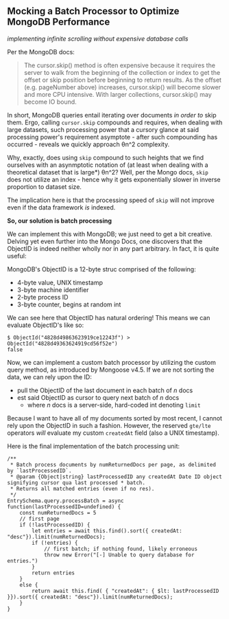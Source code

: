 ## Mocking a Batch Processor to Optimize MongoDB Performance
*implementing infinite scrolling without expensive database calls*

Per the MongoDB docs:

> The cursor.skip() method is often expensive because it requires the server to walk from the beginning of the collection or  index to get the offset or skip position before beginning to return results. As the offset (e.g. pageNumber above) increases, cursor.skip() will become slower and more CPU intensive. With larger collections, cursor.skip() may become IO bound.

In short, MongoDB queries entail iterating over documents *in order to* skip them. Ergo, calling `cursor.skip` compounds and requires, when dealing with large datasets, such processing power that a cursory glance at said processing power's requirement asymptote - after such compounding has occurred - reveals we quickly approach θn^2 complexity. 

Why, exactly, does using `skip` compound to such heights that we find ourselves with an asynmptotic notation of (at least when dealing with a theoretical dataset that is large*) θn^2? Well, per the Mongo docs, `skip` does not utilize an index - hence why it gets exponentially slower in inverse proportion to dataset size.

The implication here is that the processing speed of `skip` will not improve even if the data framework *is* indexed.

**So, our solution is batch processing**

We can implement this with MongoDB; we just need to get a bit creative. Delving yet even further into the Mongo Docs, one discovers that the ObjectID is indeed neither wholly nor in any part arbitrary. In fact, it is quite useful:


MongoDB's ObjectID is a 12-byte struc comprised of the following:
  - 4-byte value, UNIX timestamp
  - 3-byte machine identifier
  - 2-byte process ID
  - 3-byte counter, begins at random int

We can see here that ObjectID has natural ordering! This means we can evaluate ObjectID's like so:

```
$ ObjectId("4828d49863623919ce12243f") >  ObjectId("4828d49363624919cd56f52e")
false
```

Now, we can implement a custom batch processor by utilizing the custom query method, as introduced by Mongoose v4.5.
If we are not sorting the data, we can rely upon the ID: 
  - pull the ObjectID of the last document in each batch of *n* docs
  - est said ObjectID as cursor to query next batch of *n* docs
    * where *n* docs is a server-side, hard-coded int denoting `limit`

Because I want to have all of my documents sorted by most recent, I cannot rely upon the ObjectID in such a fashion. However, the reserved `gte/lte` operators *will* evaluate my custom `createdAt` field (also a UNIX timestamp). 

Here is the final implementation of the batch processing unit:
```
/**
 * Batch process documents by numReturnedDocs per page, as delimited by `lastProcessedID`. 
 * @param {Object|string} lastProcessedID any createdAt Date ID object signifying cursor qua last processed * batch.
 * Returns all matched entries (even if no res).
 */
EntrySchema.query.processBatch = async function(lastProcessedID=undefined) {
    const numReturnedDocs = 5
    // first page
    if (!lastProcessedID) {
        let entries = await this.find().sort({ createdAt: "desc"}).limit(numReturnedDocs);
        if (!entries) {
            // first batch; if nothing found, likely erroneous
            throw new Error("[-] Unable to query database for entries.")
        }
        return entries
    }
    else {
        return await this.find( { "createdAt": { $lt: lastProcessedID }}).sort({ createdAt: "desc"}).limit(numReturnedDocs);
    }
}
```

